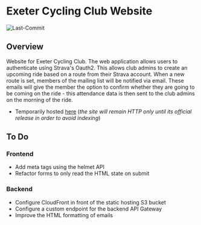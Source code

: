 # Exeter Cycling Club Website

![Last-Commit](https://img.shields.io/github/last-commit/Oliver-Bilbie/exeter-cycling-club)

## Overview

Website for Exeter Cycling Club.
The web application allows users to authenticate using Strava's Oauth2. This allows club admins to create an upcoming ride based on a route from their Strava account. When a new route is set, members of the mailing list will be notified via email. These emails will give the member the option to confirm whether they are going to be coming on the ride - this attendance data is then sent to the club admins on the morning of the ride.

- Temporarily hosted [here](http://eccv2.oliver-bilbie.co.uk.s3-website-eu-west-1.amazonaws.com/) (*the site will remain HTTP only until its official release in order to avoid indexing*)

## To Do
### Frontend
- Add meta tags using the helmet API
- Refactor forms to only read the HTML state on submit

### Backend
- Configure CloudFront in front of the static hosting S3 bucket
- Configure a custom endpoint for the backend API Gateway
- Improve the HTML formatting of emails
